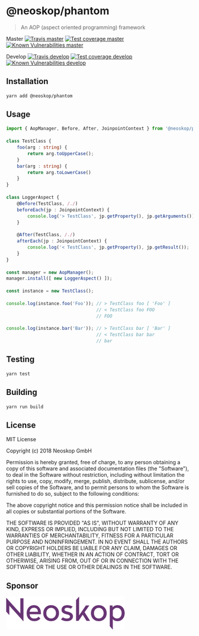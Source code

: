# @neoskop/phantom

> An AOP (aspect oriented programming) framework

Master
[![Travis master][travis-master-image]][travis-master-url]
[![Test coverage master][coveralls-master-image]][coveralls-master-url]
[![Known Vulnerabilities master][snyk-master-image]][snyk-master-url]

Develop
[![Travis develop][travis-develop-image]][travis-develop-url]
[![Test coverage develop][coveralls-develop-image]][coveralls-develop-url]
[![Known Vulnerabilities develop][snyk-develop-image]][snyk-develop-url]

## Installation

```sh
yarn add @neoskop/phantom
```

## Usage

```typescript
import { AopManager, Before, After, JoinpointContext } from '@neoskop/phantom';

class TestClass {
    foo(arg : string) {
        return arg.toUpperCase();
    }
    bar(arg : string) {
        return arg.toLowerCase()
    }
}

class LoggerAspect {
    @Before(TestClass, /./)
    beforeEach(jp : JoinpointContext) {
        console.log('> TestClass', jp.getProperty(), jp.getArguments());
    }
    
    @After(TestClass, /./)
    afterEach(jp : JoinpointContext) {
        console.log('< TestClass', jp.getProperty(), jp.getResult());
    }
}

const manager = new AopManager();
manager.install([ new LoggerAspect() ]);

const instance = new TestClass();

console.log(instance.foo('Foo')); // > TestClass foo [ 'Foo' ]
                                  // < TestClass foo FOO
                                  // FOO
                                     
console.log(instance.bar('Bar')); // > TestClass bar [ 'Bar' ]
                                  // < TestClass bar bar
                                  // bar
```

## Testing

```sh
yarn test
```

## Building

```sh
yarn run build
```

## License

MIT License

Copyright (c) 2018 Neoskop GmbH

Permission is hereby granted, free of charge, to any person obtaining a copy
of this software and associated documentation files (the "Software"), to deal
in the Software without restriction, including without limitation the rights
to use, copy, modify, merge, publish, distribute, sublicense, and/or sell
copies of the Software, and to permit persons to whom the Software is
furnished to do so, subject to the following conditions:

The above copyright notice and this permission notice shall be included in all
copies or substantial portions of the Software.

THE SOFTWARE IS PROVIDED "AS IS", WITHOUT WARRANTY OF ANY KIND, EXPRESS OR
IMPLIED, INCLUDING BUT NOT LIMITED TO THE WARRANTIES OF MERCHANTABILITY,
FITNESS FOR A PARTICULAR PURPOSE AND NONINFRINGEMENT. IN NO EVENT SHALL THE
AUTHORS OR COPYRIGHT HOLDERS BE LIABLE FOR ANY CLAIM, DAMAGES OR OTHER
LIABILITY, WHETHER IN AN ACTION OF CONTRACT, TORT OR OTHERWISE, ARISING FROM,
OUT OF OR IN CONNECTION WITH THE SOFTWARE OR THE USE OR OTHER DEALINGS IN THE
SOFTWARE.


## Sponsor

[![Neoskop GmbH][neoskop-image]][neoskop-url]

[travis-master-image]: https://img.shields.io/travis/neoskop/phantom/master.svg
[travis-master-url]: https://travis-ci.org/neoskop/phantom
[travis-develop-image]: https://img.shields.io/travis/neoskop/phantom/develop.svg
[travis-develop-url]: https://travis-ci.org/neoskop/phantom
[snyk-master-image]: https://snyk.io/test/github/neoskop/phantom/master/badge.svg
[snyk-master-url]: https://snyk.io/test/github/neoskop/phantom/master

[coveralls-master-image]: https://coveralls.io/repos/github/neoskop/phantom/badge.svg?branch=master
[coveralls-master-url]: https://coveralls.io/github/neoskop/phantom?branch=master
[coveralls-develop-image]: https://coveralls.io/repos/github/neoskop/phantom/badge.svg?branch=develop
[coveralls-develop-url]: https://coveralls.io/github/neoskop/phantom?branch=develop
[snyk-develop-image]: https://snyk.io/test/github/neoskop/phantom/develop/badge.svg
[snyk-develop-url]: https://snyk.io/test/github/neoskop/phantom/develop

[neoskop-image]: ./neoskop.png
[neoskop-url]: https://www.neoskop.de/


